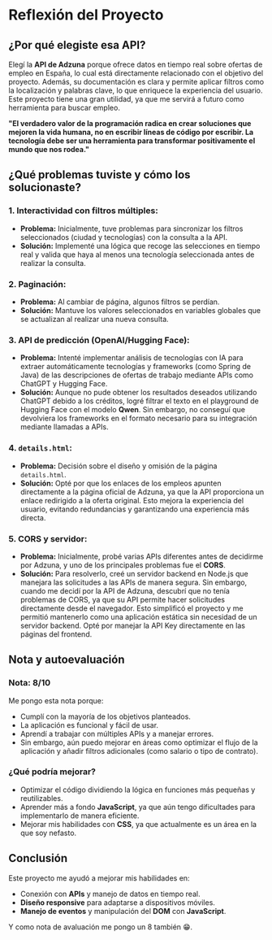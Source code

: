 # Reflexión del Proyecto

## ¿Por qué elegiste esa API?
Elegí la **API de Adzuna** porque ofrece datos en tiempo real sobre ofertas de empleo en España, lo cual está directamente relacionado con el objetivo del proyecto. Además, su documentación es clara y permite aplicar filtros como la localización y palabras clave, lo que enriquece la experiencia del usuario. Este proyecto tiene una gran utilidad, ya que me servirá a futuro como herramienta para buscar empleo.

**"El verdadero valor de la programación radica en crear soluciones que mejoren la vida humana, no en escribir líneas de código por escribir. La tecnología debe ser una herramienta para transformar positivamente el mundo que nos rodea."**

## ¿Qué problemas tuviste y cómo los solucionaste?
### 1. **Interactividad con filtros múltiples:**
   - **Problema:** Inicialmente, tuve problemas para sincronizar los filtros seleccionados (ciudad y tecnologías) con la consulta a la API.
   - **Solución:** Implementé una lógica que recoge las selecciones en tiempo real y valida que haya al menos una tecnología seleccionada antes de realizar la consulta.

### 2. **Paginación:**
   - **Problema:** Al cambiar de página, algunos filtros se perdían.
   - **Solución:** Mantuve los valores seleccionados en variables globales que se actualizan al realizar una nueva consulta.

### 3. **API de predicción (OpenAI/Hugging Face):**
   - **Problema:** Intenté implementar análisis de tecnologías con IA para extraer automáticamente tecnologías y frameworks (como Spring de Java) de las descripciones de ofertas de trabajo mediante APIs como ChatGPT y Hugging Face.
   - **Solución:** Aunque no pude obtener los resultados deseados utilizando ChatGPT debido a los créditos, logré filtrar el texto en el playground de Hugging Face con el modelo **Qwen**. Sin embargo, no conseguí que devolviera los frameworks en el formato necesario para su integración mediante llamadas a APIs.

### 4. **`details.html`:**
   - **Problema:** Decisión sobre el diseño y omisión de la página `details.html`.
   - **Solución:** Opté por que los enlaces de los empleos apunten directamente a la página oficial de Adzuna, ya que la API proporciona un enlace redirigido a la oferta original. Esto mejora la experiencia del usuario, evitando redundancias y garantizando una experiencia más directa.

### 5. **CORS y servidor:**
   - **Problema:** Inicialmente, probé varias APIs diferentes antes de decidirme por Adzuna, y uno de los principales problemas fue el **CORS**.
   - **Solución:** Para resolverlo, creé un servidor backend en Node.js que manejara las solicitudes a las APIs de manera segura. Sin embargo, cuando me decidí por la API de Adzuna, descubrí que no tenía problemas de CORS, ya que su API permite hacer solicitudes directamente desde el navegador. Esto simplificó el proyecto y me permitió mantenerlo como una aplicación estática sin necesidad de un servidor backend. Opté por manejar la API Key directamente en las páginas del frontend.

## Nota y autoevaluación

### **Nota: 8/10**

Me pongo esta nota porque:
- Cumplí con la mayoría de los objetivos planteados.
- La aplicación es funcional y fácil de usar.
- Aprendí a trabajar con múltiples APIs y a manejar errores.
- Sin embargo, aún puedo mejorar en áreas como optimizar el flujo de la aplicación y añadir filtros adicionales (como salario o tipo de contrato).

### ¿Qué podría mejorar?
- Optimizar el código dividiendo la lógica en funciones más pequeñas y reutilizables.
- Aprender más a fondo **JavaScript**, ya que aún tengo dificultades para implementarlo de manera eficiente.
- Mejorar mis habilidades con **CSS**, ya que actualmente es un área en la que soy nefasto.

## Conclusión
Este proyecto me ayudó a mejorar mis habilidades en:
- Conexión con **APIs** y manejo de datos en tiempo real.
- **Diseño responsive** para adaptarse a dispositivos móviles.
- **Manejo de eventos** y manipulación del **DOM** con **JavaScript**.

Y como nota de avaluación me pongo un 8 también 😁.

